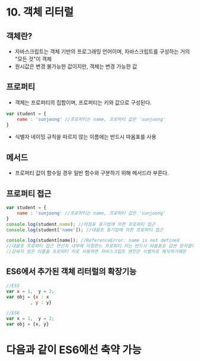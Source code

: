 # 10. 객체 리터럴

## 객체란?
- 자바스크립트는 객체 기반의 프로그래밍 언어이며, 자바스크립트를 구성하는 거의 "모든 것"이 객체
- 원시값은 변경 불가능한 값이지만, 객체는 변경 가능한 값

## 프로퍼티
- 객체는 프로퍼티의 집합이며, 프로퍼티는 키와 값으로 구성된다.
~~~js
var student = {
    name : 'sunjoong' //프로퍼티는 name, 프로퍼티 값은 'sunjoong'
}
~~~
- 식별자 네이밍 규칙을 따르지 않는 이름에는 반드시 따옴표를 사용

## 메서드
- 프로퍼티 값이 함수일 경우 일반 함수와 구분하기 위해 메서드라 부른다.

## 프로퍼티 접근
~~~js
var student = {
    name : 'sunjoong' //프로퍼티는 name, 프로퍼티 값은 'sunjoong'
}
console.log(student.name); //마침표 표기법에 의한 프로퍼티 접근
console.log(student['name']); //대괄호 표기법에 의한 프로퍼티 접근

console.log(student[name]); //ReferenceError: name is not defined
//대괄호 프로퍼티 접근 연산자 내부에 지정한느 프로퍼티 키는 반드시 따옴표로 감싼 문자열이야 한다. 
//감싸지 않은 이름을 프로퍼티 키로 사용하면 자바스크립트 엔진은 식별자로 해석하기때문
~~~

## ES6에서 추가된 객체 리터럴의 확장기능
~~~js
//ES5
var x = 1,  y = 2;
var obj = {x : x
         , y : y}

//ES6
var x = 1,  y = 2;
var obj = {x, y}
~~~
다음과 같이 ES6에선 축약 가능
=======
~~~
